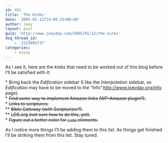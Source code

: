 ```yaml
---
id: 492
title: 'The Kinks'
date: '2005-01-12T14:09:25+00:00'
author: Joey
layout: post
guid: 'http://www.joeyday.com/2005/01/12/the-kinks'
dsq_thread_id:
    - '2323091737'
categories:
    - essay
---
```


As I see it, here are the kinks that need to be worked out of this blog before I’ll be satisfied with it:

\* Bring back the *Edification* sidebar (I like the *Interpolation* sidebar, so *Edification* may have to be moved to the “Info”:http://www.joeyday.org/info page).  
\* <del>Find some way to implement Amazon links (WP-Amazon plugin?).</del>  
\* <del>Links to scriptures:</del>  
\*\* <del>Bible Gateway (with Scripturizer?)</del>.  
\*\* <del>LDS.org (not sure how to do this, yet).</del>  
\* <del>Figure out a better color for `code` elements.</del>

As I notice more things I’ll be adding them to this list. As things get finished I’ll be striking them from this list. Stay tuned.